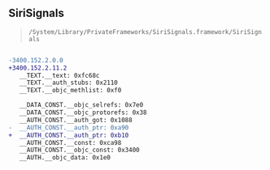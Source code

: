 ## SiriSignals

> `/System/Library/PrivateFrameworks/SiriSignals.framework/SiriSignals`

```diff

-3400.152.2.0.0
+3400.152.2.11.2
   __TEXT.__text: 0xfc68c
   __TEXT.__auth_stubs: 0x2110
   __TEXT.__objc_methlist: 0xf0

   __DATA_CONST.__objc_selrefs: 0x7e0
   __DATA_CONST.__objc_protorefs: 0x38
   __AUTH_CONST.__auth_got: 0x1088
-  __AUTH_CONST.__auth_ptr: 0xa90
+  __AUTH_CONST.__auth_ptr: 0xb10
   __AUTH_CONST.__const: 0xca98
   __AUTH_CONST.__objc_const: 0x3400
   __AUTH.__objc_data: 0x1e0

```

